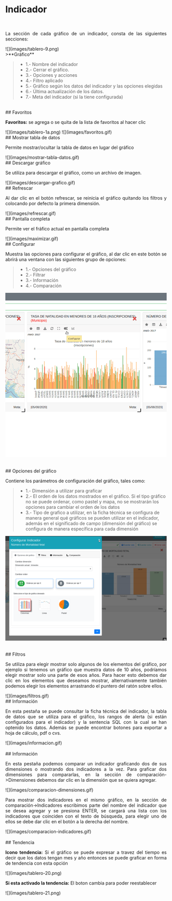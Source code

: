 # Indicador
<br>
<p style="text-align: justify;">
La sección de cada gráfico de un indicador, consta de las siguientes secciones:
</p>
![](images/tablero-9.png)


<br>
>**Gráfico**

> - 1.- Nombre del indicador
> - 2.- Cerrar el gráfico.
> - 3.- Opciones y acciones
> - 4.- Filtro aplicado
> - 5.- Gráfico según los datos del indicador y las opciones elegidas
> - 6.- Última actualización de los datos.
> - 7.- Meta del indicador (si la tiene configurada)

<br>
## Favoritos
<br>

<p style="text-align: justify;">
<strong>Favoritos:</strong> se agrega o se quita de la lista de favoritos al hacer clic
</p>
![](images/tablero-1a.png)
![](images/favoritos.gif)

<br>
## Mostrar tabla de datos
<br>

<p style="text-align: justify;">
Permite mostrar/ocultar la tabla de datos en lugar del gráfico
</p>
![](images/mostrar-tabla-datos.gif)


<br>
## Descargar gráfico
<br>

<p style="text-align: justify;">
Se utiliza para descargar el gráfico, como un archivo de imagen.
</p>
![](images/descargar-grafico.gif)

<br>
## Refrescar
<br>

<p style="text-align: justify;">
Al dar clic en el botón refrescar, se reinicia el gráfico quitando los filtros y colocando por defecto la primera dimensión.
</p>
![](images/refrescar.gif)

<br>
## Pantalla completa
<br>

<p style="text-align: justify;">
Permite ver el fráfico actual en pantalla completa
</p>
![](images/maximizar.gif)

<br>
## Configurar
<br>

<p style="text-align: justify;">
Muestra las opciones para configurar el gráfico, al dar clic en este botón se abrirá una ventana con las siguientes grupo de opciones:
</p>

> - 1.- Opciones del gráfico
> - 2.- Filtrar
> - 3.- Información
> - 4.- Comparación

![](images/configuracion.gif)


<br>
## Opciones del gráfico
<br>

<p style="text-align: justify;">
Contiene los parámetros de configuración del gráfico, tales como:
</p>

> - 1.- Dimensión a utilizar para graficar
> - 2.- El orden de los datos mostrados en el gráfico. Si el tipo gráfico no se puede ordenar, como pastel y mapa, no se mostrarán los opciones para cambiar el orden de los datos
> - 3.- Tipo de grafico a utilizar, en la ficha técnica se configura de manera general qué gráficos se pueden utilizar en el indicador, además en el significado de campo (dimensión del gráfico) se configura de manera específica para cada dimensión

![](images/opciones-grafico.gif)

<br>
## Filtros
<br>

<p style="text-align: justify;">
Se utiliza para elegir mostrar solo algunos de los elementos del gráfico, por ejemplo si tenemos un gráfico que muestra datos de 10 años, podríamos elegir mostrar solo una parte de esos años. Para hacer esto debemos dar clic en los elementos que deseamos mostrar, alternativamente también podemos elegir los elementos arrastrando el puntero del ratón sobre ellos.
</p>
![](images/filtros.gif)


<br>
## Información
<br>

<p style="text-align: justify;">
En esta pestaña se puede consultar la ficha técnica del indicador, la tabla de datos que se utiliza para el gráfico, los rangos de alerta (si están configurados para el indicador) y la sentencia SQL con la cual se han optenido los datos. Además se puede encontrar botones para exportar a hoja de cálculo, pdf o cvs.
</p>
![](images/informacion.gif)

<br>

<br>
## Información
<br>

<p style="text-align: justify;">
En esta pestaña podemos comparar un indicador graficando dos de sus dimensiones o mostrando dos indicadores a la vez.
Para graficar dos dimensiones para compararlas, en la sección de comparación->Dimensiones debemos dar clic en la dimensión que se quiera agregar.
</p>
![](images/comparacion-dimensiones.gif)

<p style="text-align: justify;">
Para mostrar dos indicadores en el mismo gráfico, en la sección de comparación->Indicadores escribimos parte del nombre del indicador que se desea agregar y se presiona ENTER, se cargará una lista con los indicadores que coinciden con el texto de búsqueda, para elegir uno de ellos se debe dar clic en el botón a la derecha del nombre.
</p>
![](images/comparacion-indicadores.gif)

<br>


<br>
## Tendencia
<br>
<p style="text-align: justify;">
<strong>Icono tendencia:</strong> Si el gráfico se puede expresar a travez del tiempo es decir que los datos tengan mes y año entonces se puede graficar en forma de tendencia con esta opción
</p>
![](images/tablero-20.png)
<br>

<p style="text-align: justify;">
<strong>Si esta activado la tendencia:</strong> El boton cambia para poder reestablecer
</p>
![](images/tablero-21.png)
<br>